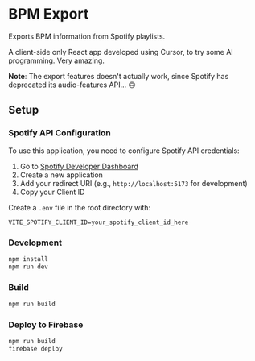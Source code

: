 # BPM Export

Exports BPM information from Spotify playlists.

A client-side only React app developed using Cursor, to try some AI programming. Very amazing.

**Note**: The export features doesn't actually work, since Spotify has deprecated its audio-features API... :upside_down_face:

## Setup

### Spotify API Configuration

To use this application, you need to configure Spotify API credentials:

1. Go to [Spotify Developer Dashboard](https://developer.spotify.com/dashboard)
2. Create a new application
3. Add your redirect URI (e.g., `http://localhost:5173` for development)
4. Copy your Client ID

Create a `.env` file in the root directory with:

```env
VITE_SPOTIFY_CLIENT_ID=your_spotify_client_id_here
```

### Development

```bash
npm install
npm run dev
```

### Build

```bash
npm run build
```

### Deploy to Firebase

```bash
npm run build
firebase deploy
```
